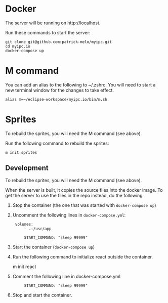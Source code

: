 # Docker

The server will be running on http://localhost. 

Run these commands to start the server:

    git clone git@github.com:patrick-melo/myipc.git
    cd myipc.io
    docker-compose up

# M command
You can add an alias to the following to ~/.zshrc.
You will need to start a new terminal window for the changes to take effect.

    alias m=~/eclipse-workspace/myipc.io/bin/m.sh

# Sprites
To rebuild the sprites, you will need the M command (see above).

Run the following command to rebuild the sprites:

    m init sprites

## Development
To rebuild the sprites, you will need the M command (see above).

When the server is built, it copies the source files into the docker image.
To get the server to use the files in the repo instead, do the following

1. Stop the container (the one that was started with `docker-compose up`)
2. Uncomment the following lines  in `docker-compose.yml`:

        volumes:
            - .:/usr/app

            START_COMMAND: "sleep 99999"

3. Start the container (`docker-compose up`)

4. Run the following command to initialize react outside the container.

    m init react

5. Comment the following line in docker-compose.yml

            START_COMMAND: "sleep 99999"

6. Stop and start the container.
